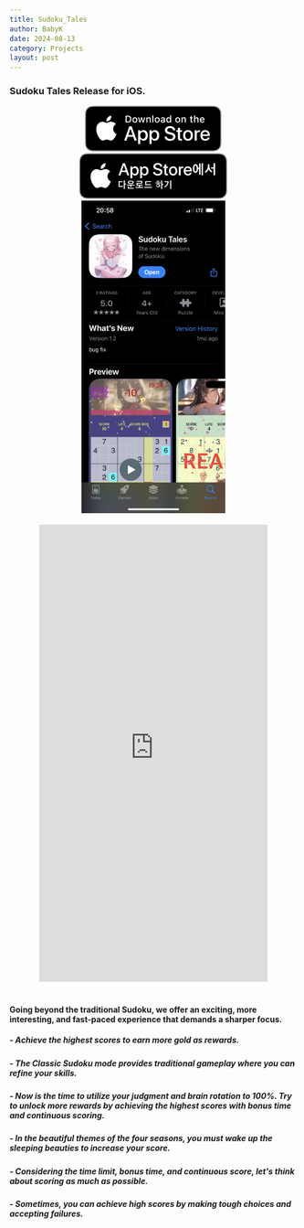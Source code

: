 ```yaml
---
title: Sudoku_Tales
author: BabyK
date: 2024-08-13
category: Projects
layout: post
---
```


### Sudoku Tales Release for iOS.

<div class="row" align="center">
  <div class="column">
    <a href="https://apps.apple.com/us/app/sudoku-tales/id6479256294" target="_blank">
    <img src="/img/appleBadge/Download_on_the_App_Store_Badge_US-UK_RGB_blk_092917.svg"></a>
    </div>
    <div class="column">
    <a href="https://apps.apple.com/kr/app/sudoku-tales/id6479256294" target="_blank"> 
    <img src="/img/appleBadge/Download_on_the_App_Store_Badge_KR_RGB_blk_100317.svg"></a>
    </div>
</div>

<div class="screenShots" align="center">
<img src="/img/sudokuTales/SudokuTalesShot01.jpeg" style="width:50%;height:50%">
</div>

<br>

<div align="center">
        <iframe width="400" height="800" src="https://www.youtube.com/embed/0drHezJYZGU?autoplay=1?controls=0" title="Sudoku Tales for iOS" frameborder="0" allow="accelerometer; autoplay; clipboard-write; encrypted-media; gyroscope; picture-in-picture; web-share" allowfullscreen></iframe>
</div>
<br>


#### Going beyond the traditional Sudoku, we offer an exciting, more interesting, and fast-paced experience that demands a sharper focus.
##### - Achieve the highest scores to earn more gold as rewards.

##### - The Classic Sudoku mode provides traditional gameplay where you can refine your skills.

##### - Now is the time to utilize your judgment and brain rotation to 100%. Try to unlock more rewards by achieving the highest scores with bonus time and continuous scoring.

##### - In the beautiful themes of the four seasons, you must wake up the sleeping beauties to increase your score.

##### - Considering the time limit, bonus time, and continuous score, let's think about scoring as much as possible.

##### - Sometimes, you can achieve high scores by making tough choices and accepting failures.
